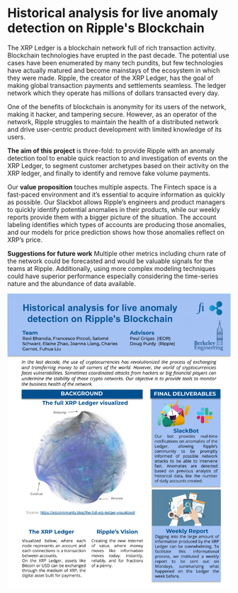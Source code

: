﻿# Historical analysis for live anomaly detection on Ripple's Blockchain

The XRP Ledger is a blockchain network full of rich transaction activity. Blockchain technologies have erupted in the past decade. The potential use cases have been enumerated by many tech pundits, but few technologies have actually matured and become mainstays of the ecosystem in which they were made. Ripple, the creator of the XRP Ledger, has the goal of making global transaction payments and settlements seamless. The ledger network which they operate has millions of dollars transacted every day. 

One of the benefits of blockchain is anonymity for its users of the network, making it hacker, and tampering secure. However, as an operator of the network, Ripple struggles to maintain the health of a distributed network and drive user-centric product development with limited knowledge of its users.

**The aim of this project** is three-fold: to provide Ripple with an anomaly detection tool to enable quick reaction to and investigation of events on the XRP Ledger, to segment customer archetypes based on their activity on the XRP ledger, and finally to identify and remove fake volume payments.

Our **value proposition** touches multiple aspects. The Fintech space is a fast-paced environment and it’s essential to acquire information as quickly as possible. Our Slackbot allows Ripple’s engineers and product managers to quickly identify potential anomalies in their products, while our weekly reports provide them with a bigger picture of the situation. The account labeling identifies which types of accounts are producing those anomalies, and our models for price prediction shows how those anomalies reflect on XRP’s price.

**Suggestions for future work**
Multiple other metrics including churn rate of the network could be forecasted and would be valuable signals for the teams at Ripple. Additionally, using more complex modeling techniques could have superior performance especially considering the time-series nature and the abundance of data available.

<p align='center'>
    <img src="images/brief.png?raw=true"/>
</p>
